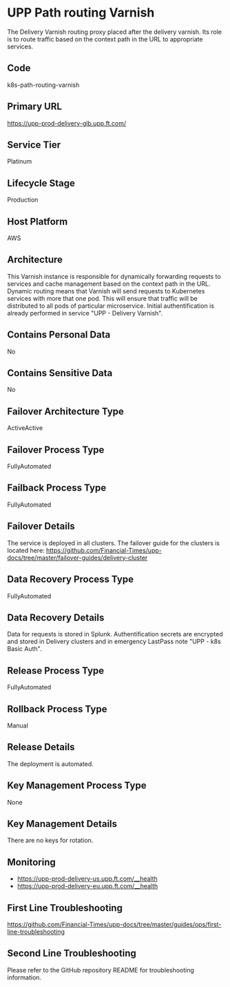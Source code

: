 # UPP Path routing Varnish

The Delivery Varnish routing proxy placed after the delivery varnish. Its role is to route traffic based on the context path in the URL to appropriate services.

## Code

k8s-path-routing-varnish

## Primary URL

<https://upp-prod-delivery-glb.upp.ft.com/>

## Service Tier

Platinum

## Lifecycle Stage

Production

## Host Platform

AWS

## Architecture

This Varnish instance is responsible for dynamically forwarding requests to services and cache management based on the context path in the URL. Dynamic routing means that Varnish will send requests to Kubernetes services with more that one pod. This will ensure that traffic will be distributed to all pods of particular microservice. Initial authentification is already performed in service "UPP - Delivery Varnish".

## Contains Personal Data

No

## Contains Sensitive Data

No

## Failover Architecture Type

ActiveActive

## Failover Process Type

FullyAutomated

## Failback Process Type

FullyAutomated

## Failover Details

The service is deployed in all clusters. The failover guide for the clusters is located here: <https://github.com/Financial-Times/upp-docs/tree/master/failover-guides/delivery-cluster>

## Data Recovery Process Type

FullyAutomated

## Data Recovery Details

Data for requests is stored in Splunk. Authentification secrets are encrypted and stored in Delivery clusters and in emergency LastPass note "UPP - k8s Basic Auth".

## Release Process Type

FullyAutomated

## Rollback Process Type

Manual

## Release Details

The deployment is automated.

## Key Management Process Type

None

## Key Management Details

There are no keys for rotation.

## Monitoring

- https://upp-prod-delivery-us.upp.ft.com/__health
- https://upp-prod-delivery-eu.upp.ft.com/__health

## First Line Troubleshooting

https://github.com/Financial-Times/upp-docs/tree/master/guides/ops/first-line-troubleshooting

## Second Line Troubleshooting

Please refer to the GitHub repository README for troubleshooting information.
